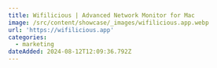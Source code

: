 ```yaml
---
title: Wifilicious | Advanced Network Monitor for Mac
image: /src/content/showcase/_images/wifilicious.app.webp
url: 'https://wifilicious.app'
categories:
  - marketing
dateAdded: 2024-08-12T12:09:36.792Z
---
```


